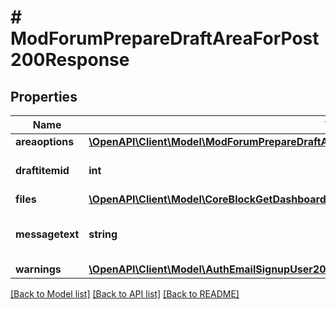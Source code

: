 # # ModForumPrepareDraftAreaForPost200Response

## Properties

Name | Type | Description | Notes
------------ | ------------- | ------------- | -------------
**areaoptions** | [**\OpenAPI\Client\Model\ModForumPrepareDraftAreaForPost200ResponseAreaoptionsInner[]**](ModForumPrepareDraftAreaForPost200ResponseAreaoptionsInner.md) |  |
**draftitemid** | **int** | Draft item id for the file area. | [default to null]
**files** | [**\OpenAPI\Client\Model\CoreBlockGetDashboardBlocks200ResponseBlocksInnerContentsFilesInner[]**](CoreBlockGetDashboardBlocks200ResponseBlocksInnerContentsFilesInner.md) |  | [optional]
**messagetext** | **string** | Message text with URLs rewritten. | [default to 'null']
**warnings** | [**\OpenAPI\Client\Model\AuthEmailSignupUser200ResponseWarningsInner[]**](AuthEmailSignupUser200ResponseWarningsInner.md) |  | [optional]

[[Back to Model list]](../../README.md#models) [[Back to API list]](../../README.md#endpoints) [[Back to README]](../../README.md)
